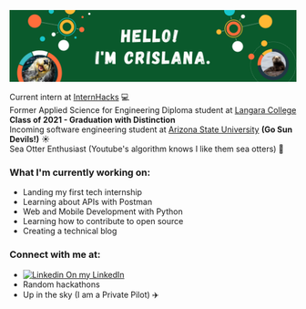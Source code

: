 ![](README_coverimage.png)

Current intern at [InternHacks](https://internhacks.com/) :computer:<br>
Former Applied Science for Engineering Diploma student at [Langara College](https://langara.ca/) **Class of 2021 - Graduation with Distinction** <br>
Incoming software engineering student at [Arizona State University](https://www.asu.edu/) **(Go Sun Devils!)** :sunny:<br>
Sea Otter Enthusiast (Youtube's algorithm knows I like them sea otters) 🦦

### What I'm currently working on:
- Landing my first tech internship <br>
- Learning about APIs with Postman <br>
- Web and Mobile Development with Python <br>
- Learning how to contribute to open source <br>
- Creating a technical blog <br>

### Connect with me at:
- [![Linkedin](https://i.stack.imgur.com/gVE0j.png) On my LinkedIn](https://www.linkedin.com/in/crislana-rafael/)
- Random hackathons
- Up in the sky (I am a Private Pilot) :airplane:

<!--
**crislanarafael/crislanarafael** is a ✨ _special_ ✨ repository because its `README.md` (this file) appears on your GitHub profile.

Here are some ideas to get you started:

- 🔭 I’m currently working on ...
- 🌱 I’m currently learning ...
- 👯 I’m looking to collaborate on ...
- 🤔 I’m looking for help with ...
- 💬 Ask me about ...
- 📫 How to reach me: ...
- 😄 Pronouns: ...
- ⚡ Fun fact: ...
-->
